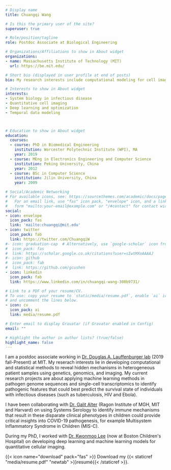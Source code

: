```yaml
---
# Display name
title: Chuangqi Wang

# Is this the primary user of the site?
superuser: true

# Role/position/tagline
role: Postdoc Associate at Biological Engineering

# Organizations/Affiliations to show in About widget
organizations:
- name: Massachusetts Institute of Technology (MIT)
  url: https://be.mit.edu/

# Short bio (displayed in user profile at end of posts)
bio: My research interests include computational modeling for cell imaging, system biology nad immunology in infectious disease

# Interests to show in About widget
interests:
- System biology in infectious disease
- Quantitative cell imaging
- Deep learning and optimization
- Temporal data modeling



# Education to show in About widget
education:
  courses:
  - course: PhD in Biomedical Engineering
    institution: Worcester Polytechnic Institute (WPI), MA
    year: 2019
  - course: MEng in Electronics Engineering and Computer Science
    institution: Peking University, China
    year: 2012
  - course: BSc in Computer Science
    institution: Jilin University, China
    year: 2009

# Social/Academic Networking
# For available icons, see: https://sourcethemes.com/academic/docs/page-builder/#icons
#   For an email link, use "fas" icon pack, "envelope" icon, and a link in the
#   form "mailto:your-email@example.com" or "/#contact" for contact widget.
social:
- icon: envelope
  icon_pack: fas
  link: 'mailto:chuangqi@mit.edu'
- icon: twitter
  icon_pack: fab
  link: https://twitter.com/ChuangqiW
#- icon: graduation-cap  # Alternatively, use `google-scholar` icon from `ai` icon pack
#  icon_pack: fas
#  link: https://scholar.google.co.uk/citations?user=sIwtMXoAAAAJ
#- icon: github
#  icon_pack: fab
#  link: https://github.com/gcushen
- icon: linkedin
  icon_pack: fab
  link: https://www.linkedin.com/in/chuangqi-wang-308b9731/

# Link to a PDF of your resume/CV.
# To use: copy your resume to `static/media/resume.pdf`, enable `ai` icons in `params.toml`, 
# and uncomment the lines below.
- icon: cv
  icon_pack: ai
  link: media/resume.pdf

# Enter email to display Gravatar (if Gravatar enabled in Config)
email: ""

# Highlight the author in author lists? (true/false)
highlight_name: false
---
```


I am a postdoc associate working in [Dr. Douglas A. Lauffenburger lab](https://be.mit.edu/directory/douglas-a-lauffenburger) (2019 fall-Present) at MIT. My reserach interests lie in developing computational and statistical methods to reveal hidden mechanisms in heterogeneous patient samples using genetics, genomics, and imaging. My current research projects are about applying machine learning methods in pathogen genome sequences and single-cell transcriptomics to identify pathogenic features that could best predict the survival state of individuals with infectious diseases (such as tuberculosis, HIV and Ebola).

I have been collaborating with [Dr. Galit Alter](https://www.ragoninstitute.org/portfolio-item/alter-lab/) (Ragon Institute of MGH, MIT and Harvard) on using Systems Serology to identify immune mechanisms that result in these disparate clinical phenotypes in children could provide critical insights into COVID-19 pathogenesis, for example Multisystem Inflammatory Syndrome in Children (MIS-C).


During my PhD, I worked with [Dr. Kwonmoo Lee](http://labs.wpi.edu/qci/announcement/) (now at Boston Children's Hospital) on developing deep learning and machine learning models for quantitative cellular imaging.

{{< icon name="download" pack="fas" >}} Download my {{< staticref "media/resume.pdf" "newtab" >}}resumé{{< /staticref >}}.
